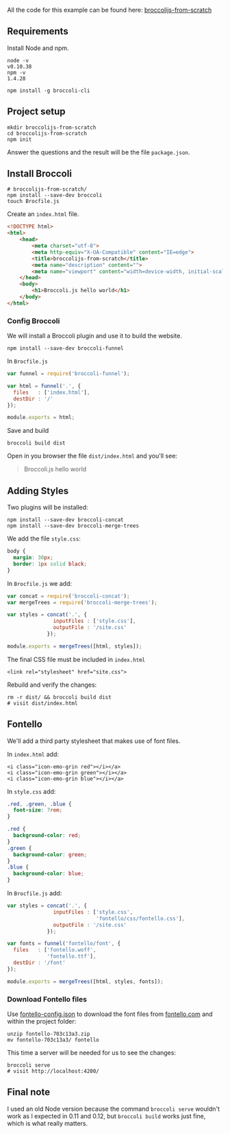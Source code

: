 
All the code for this example can be found here:
[broccolijs-from-scratch](https://github.com/givanse/broccolijs-from-scratch)

## Requirements

Install Node and npm.

```
node -v
v0.10.38
npm -v
1.4.28

```
```
npm install -g broccoli-cli
```

## Project setup

    mkdir broccolijs-from-scratch
    cd broccolijs-from-scratch
    npm init

Answer the questions and the result will be the file `package.json`.

## Install Broccoli

    # broccolijs-from-scratch/
    npm install --save-dev broccoli
    touch Brocfile.js

Create an `index.html` file.

```html
<!DOCTYPE html>
<html>
    <head>
        <meta charset="utf-8">
        <meta http-equiv="X-UA-Compatible" content="IE=edge">
        <title>broccolijs-from-scratch</title>
        <meta name="description" content="">
        <meta name="viewport" content="width=device-width, initial-scale=1">
    </head>
    <body>
        <h1>Broccoli.js hello world</h1>
    </body>
</html>
```

### Config Broccoli

We will install a Broccoli plugin and use it to build the website.

    npm install --save-dev broccoli-funnel

In `Brocfile.js`

```js
var funnel = require('broccoli-funnel');

var html = funnel('.', {
  files   : ['index.html'],
  destDir : '/'
});

module.exports = html;
```

Save and build

    broccoli build dist

Open in you browser the file `dist/index.html` and you'll see:

> Broccoli.js hello world

## Adding Styles

Two plugins will be installed:

    npm install --save-dev broccoli-concat
    npm install --save-dev broccoli-merge-trees

We add the file `style.css`:

```css
body {
  margin: 30px;
  border: 1px solid black;
}
```

In `Brocfile.js` we add:

```js
var concat = require('broccoli-concat');
var mergeTrees = require('broccoli-merge-trees');

var styles = concat('.', {
               inputFiles : ['style.css'],
               outputFile : '/site.css'
             });

module.exports = mergeTrees([html, styles]);
```

The final CSS file must be included in `index.html`

    <link rel="stylesheet" href="site.css">

Rebuild and verify the changes:

    rm -r dist/ && broccoli build dist
    # visit dist/index.html

## Fontello

We'll add a third party stylesheet that makes use of font files.

In `index.html` add:

    <i class="icon-emo-grin red"></i></a>
    <i class="icon-emo-grin green"></i></a>
    <i class="icon-emo-grin blue"></i></a>

In `style.css` add:

```css
.red, .green, .blue {
  font-size: 7rem;
}

.red {
  background-color: red;
}
.green {
  background-color: green;
}
.blue {
  background-color: blue;
}
```

In `Brocfile.js` add:

```js
var styles = concat('.', {
               inputFiles : ['style.css',
                             'fontello/css/fontello.css'],
               outputFile : '/site.css'
             });

var fonts = funnel('fontello/font', {
  files   : ['fontello.woff',
             'fontello.ttf'],
  destDir : '/font'
});

module.exports = mergeTrees([html, styles, fonts]);
```

### Download Fontello files

Use [fontello-config.json](https://raw.githubusercontent.com/givanse/broccolijs-from-scratch/master/fontello-config.json)
to download the font files from [fontello.com](http://fontello.com/) and within the project folder:

    unzip fontello-703c13a3.zip
    mv fontello-703c13a3/ fontello

This time a server will be needed for us to see the changes:

    broccoli serve
    # visit http://localhost:4200/

## Final note

I used an old Node version because the command `broccoli serve` wouldn't work as I expected in 0.11 and 0.12,
but `broccoli build` works just fine, which is what really matters.
